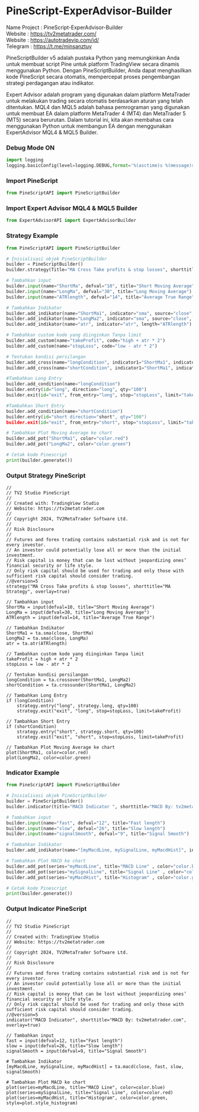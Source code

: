 # PineScript-ExperAdvisor-Builder
Name Project : PineScript-ExperAdvisor-Builder   
Website : https://tv2metatrader.com/   
Website : https://autotradevip.com/id/   
Telegram : https://t.me/minsanztuy   

PineScriptBuilder v5 adalah pustaka Python yang memungkinkan Anda untuk membuat script Pine untuk platform TradingView secara dinamis menggunakan Python. Dengan PineScriptBuilder, Anda dapat menghasilkan kode PineScript secara otomatis, mempercepat proses pengembangan strategi perdagangan atau indikator.

Expert Advisor adalah program yang digunakan dalam platform MetaTrader untuk melakukan trading secara otomatis berdasarkan aturan yang telah ditentukan. MQL4 dan MQL5 adalah bahasa pemrograman yang digunakan untuk membuat EA dalam platform MetaTrader 4 (MT4) dan MetaTrader 5 (MT5) secara berurutan. Dalam tutorial ini, kita akan membahas cara menggunakan Python untuk membangun EA dengan menggunakan ExpertAdvisor MQL4 & MQL5 Builder.



### Debug Mode ON
```python
import logging
logging.basicConfig(level=logging.DEBUG,format='%(asctime)s %(message)s')
```

### Import PineScript
```python
from PineScriptAPI import PineScriptBuilder
```

### Import Expert Advisor MQL4 & MQL5 Builder
```python
from ExpertAdvisorAPI import ExpertAdvisorBuilder
```

### Strategy Example
```python
from PineScriptAPI import PineScriptBuilder

# Inisialisasi objek PineScriptBuilder
builder = PineScriptBuilder()
builder.strategy(Title="MA Cross Take profits & stop losses", shorttitle="MA Strategy", overlay=True)

# Tambahkan input
builder.input(name="ShortMa", defval="10", title="Short Moving Average")
builder.input(name="LongMa", defval="30", title="Long Moving Average")
builder.input(name="ATRlength", defval="14", title="Average True Range")

# Tambahkan Indikator
builder.add_indikator(name="ShortMa1", indicator="sma", source="close", length="ShortMa")
builder.add_indikator(name="LongMa2", indicator="sma", source="close", length="LongMa")
builder.add_indikator(name="atr", indicator="atr", length="ATRlength")

# Tambahkan custom kode yang diinginkan Tanpa limit
builder.add_custom(name="takeProfit", code="high + atr * 2") 
builder.add_custom(name="stopLoss", code="low - atr * 2") 

# Tentukan kondisi persilangan
builder.add_cross(name="longCondition", indicator1="ShortMa1", indicator2="longSMA", "crossUp")
builder.add_cross(name="shortCondition", indicator1="ShortMa1", indicator2="longSMA", "crossDown")

#Tambahkan Long Entry
builder.add_condition(name="longCondition")
builder.entry(id="long", direction="long", qty="100")
builder.exit(id="exit", from_entry="long", stop="stopLoss", limit="takeProfit")

#Tambahkan Short Entry
builder.add_condition(name="shortCondition")
builder.entry(id="short direction="short", qty="100")
builder.exit(id="exit", from_entry="short", stop="stopLoss", limit="takeProfit")

# Tambahkan Plot Moving Average ke chart
builder.add_pot("ShortMa1", color="color.red")
builder.add_pot("LongMa2", color="color.green")

# Cetak kode Pinescript
print(builder.generate())
```


### Output Strategy PineScript
```pinescript
//
// TV2 Studio PineScript
//
// Created with: TradingView Studio
// Website: https://tv2metatrader.com
//
// Copyright 2024, TV2MetaTrader Software Ltd.
//
// Risk Disclosure
//
// Futures and forex trading contains substantial risk and is not for every investor.
// An investor could potentially lose all or more than the initial investment.
// Risk capital is money that can be lost without jeopardizing ones’ financial security or life style.
// Only risk capital should be used for trading and only those with sufficient risk capital should consider trading.
//@version=5
strategy("MA Cross Take profits & stop losses", shorttitle="MA Strategy", overlay=true)

// Tambahkan input
ShortMa = input(defval=10, title="Short Moving Average")
LongMa = input(defval=30, title="Long Moving Average")
ATRlength = input(defval=14, title="Average True Range")

// Tambahkan Indikator
ShortMa1 = ta.sma(close, ShortMa)
LongMa2 = ta.sma(close, LongMa)
atr = ta.atr(ATRlength)

// Tambahkan custom kode yang diinginkan Tanpa limit
takeProfit = high + atr * 2
stopLoss = low - atr * 2

// Tentukan kondisi persilangan
longCondition = ta.crossover(ShortMa1, LongMa2)
shortCondition = ta.crossunder(ShortMa1, LongMa2)

// Tambahkan Long Entry
if (longCondition)
    strategy.entry("long", strategy.long, qty=100)
    strategy.exit("exit", "long", stop=stopLoss, limit=takeProfit)

// Tambahkan Short Entry
if (shortCondition)
    strategy.entry("short", strategy.short, qty=100)
    strategy.exit("exit", "short", stop=stopLoss, limit=takeProfit)

// Tambahkan Plot Moving Average ke chart
plot(ShortMa1, color=color.red)
plot(LongMa2, color=color.green)

```

### Indicator Example
```python
from PineScriptAPI import PineScriptBuilder

# Inisialisasi objek PineScriptBuilder
builder = PineScriptBuilder()
builder.indicator(title="MACD Indicator ", shorttitle="MACD By: tv2metatrader.com", overlay=True)

# Tambahkan input
builder.input(name="fast", defval="12", title="Fast length")
builder.input(name="slow", defval="26", title="Slow length")
builder.input(name="signalSmooth", defval="9", title="Signal Smooth")

# Tambahkan Indikator
builder.add_indikator(name="[myMacdLine, mySignalLine, myMacdHist]", indicator="macd", source="close", fastlen="fast", slowlen="slow", signalen="signalSmooth")

# Tambahkan Plot MACD ke chart
builder.add_pot(series="myMacdLine", title="MACD Line" , color="color.blue")
builder.add_pot(series="mySignalLine", title="Signal Line" , color="color.red")
builder.add_pot(series="myMacdHist", title="Histogram" , color="color.green", style="plot.style_histogram")

# Cetak kode Pinescript
print(builder.generate())
```

### Output Indicator PineScript
```pinescript
//
// TV2 Studio PineScript
//
// Created with: TradingView Studio
// Website: https://tv2metatrader.com
//
// Copyright 2024, TV2MetaTrader Software Ltd.
//
// Risk Disclosure
//
// Futures and forex trading contains substantial risk and is not for every investor.
// An investor could potentially lose all or more than the initial investment.
// Risk capital is money that can be lost without jeopardizing ones’ financial security or life style.
// Only risk capital should be used for trading and only those with sufficient risk capital should consider trading.
//@version=5
indicator("MACD Indicator", shorttitle="MACD By: tv2metatrader.com", overlay=true)

// Tambahkan input
fast = input(defval=12, title="Fast length")
slow = input(defval=26, title="Slow length")
signalSmooth = input(defval=9, title="Signal Smooth")

# Tambahkan Indikator
[myMacdLine, mySignalLine, myMacdHist] = ta.macd(close, fast, slow, signalSmooth)

# Tambahkan Plot MACD ke chart
plot(series=myMacdLine, title="MACD Line", color=color.blue)
plot(series=mySignalLine, title="Signal Line", color=color.red)
plot(series=myMacdHist, title="Histogram", color=color.green, style=plot.style_histogram)
```
